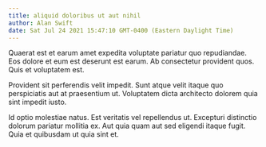 ```yaml
---
title: aliquid doloribus ut aut nihil
author: Alan Swift
date: Sat Jul 24 2021 15:47:10 GMT-0400 (Eastern Daylight Time)
---
```

Quaerat est et earum amet expedita voluptate pariatur quo repudiandae. Eos dolore et eum est deserunt est earum. Ab consectetur provident quos. Quis et voluptatem est.

 Provident sit perferendis velit impedit. Sunt atque velit itaque quo perspiciatis aut at praesentium ut. Voluptatem dicta architecto dolorem quia sint impedit iusto.

 Id optio molestiae natus. Est veritatis vel repellendus ut. Excepturi distinctio dolorum pariatur mollitia ex. Aut quia quam aut sed eligendi itaque fugit. Quia et quibusdam ut quia sint et.